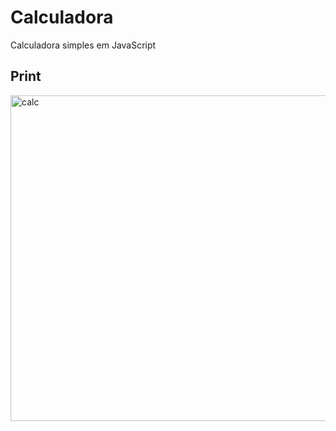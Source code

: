 # Calculadora
 Calculadora simples em JavaScript
 
 ## Print
 
 
<img width="521" alt="calc" src="https://user-images.githubusercontent.com/85143215/194423828-ebfb3cf4-57be-43b0-9d19-5b52909f4d95.png">
